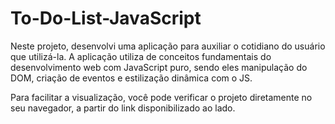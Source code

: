 # To-Do-List-JavaScript

Neste projeto, desenvolvi uma aplicação para auxiliar o cotidiano do usuário que utilizá-la. A aplicação utiliza de conceitos fundamentais do desenvolvimento web com JavaScript puro, sendo eles manipulação do DOM, criação de eventos e estilização dinâmica com o JS.

Para facilitar a visualização, você pode verificar o projeto diretamente no seu navegador, a partir do link disponibilizado ao lado.


